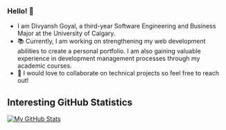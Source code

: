 ### Hello! 👋

- I am Divyansh Goyal, a third-year Software Engineering and Business Major at the University of Calgary.
- 📚 Currently, I am working on strengthening my web development abilities to create a personal portfolio. I am also gaining valuable experience in development management processes through my academic courses.
- 🤝 I would love to collaborate on technical projects so feel free to reach out!

## Interesting GitHub Statistics

<!--![Visitor Count](https://profile-counter.glitch.me/{DG-20}/count.svg)-->

[![My GitHub Stats](https://github-readme-stats.vercel.app/api/?username=DG-20&count_private=true&theme=tokyonight&showicons=true)]()
